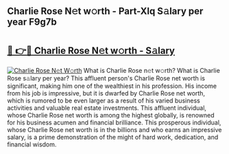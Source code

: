 ## Charlie Rose N𝚎t w𝚘rth - Part-Xlq S𝚊lary per year F9g7b

# <h2><a href="http://gc4g0i3.nevu.top/?p=Charlie+Rose">🔗 👉🔴 Charlie Rose N𝚎t w𝚘rth - S𝚊lary</a></h2>

[![Charlie Rose N𝚎t W𝚘rth](https://i.imgur.com/Oavwk0R.jpeg)](http://gc4g0i3.nevu.top/?p=Charlie+Rose)
What is Charlie Rose n𝚎t w𝚘rth? What is Charlie Rose s𝚊lary per year?
This affluent person's Charlie Rose net worth is significant, making him one of the wealthiest in his profession. His income from his job is impressive, but it is dwarfed by Charlie Rose net worth, which is rumored to be even larger as a result of his varied business activities and valuable real estate investments. This affluent individual, whose Charlie Rose net worth is among the highest globally, is renowned for his business acumen and financial brilliance. This prosperous individual, whose Charlie Rose net worth is in the billions and who earns an impressive salary, is a prime demonstration of the might of hard work, dedication, and financial wisdom.
